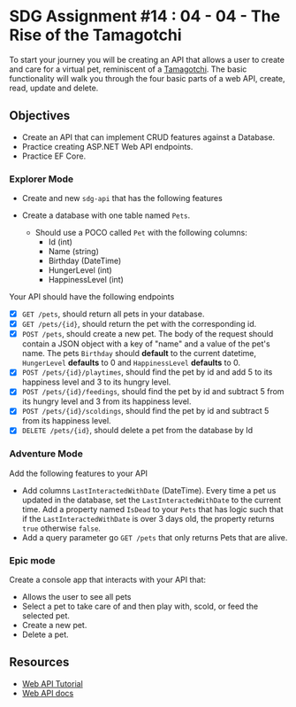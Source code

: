 # SDG Assignment #14 : 04  - 04 - The Rise of the Tamagotchi

To start your journey you will be creating an API that allows a user to create and care for a virtual pet, reminiscent of a [Tamagotchi](https://en.wikipedia.org/wiki/Tamagotchi). The basic functionality will walk you through the four basic parts of a web API, create, read, update and delete.

## Objectives

- Create an API that can implement CRUD features against a Database.
- Practice creating ASP.NET Web API endpoints.
- Practice EF Core.

### Explorer Mode

- Create and new `sdg-api` that has the following features

- Create a database with one table named `Pets`.
  - Should use a POCO called `Pet` with the following columns:
    - Id (int)
    - Name (string)
    - Birthday (DateTime)
    - HungerLevel (int)
    - HappinessLevel (int)

Your API should have the following endpoints

- [x] `GET /pets`, should return all pets in your database.
- [x] `GET /pets/{id}`, should return the pet with the corresponding id.
- [x] `POST /pets`, should create a new pet. The body of the request should contain a JSON object with a key of "name" and a value of the pet's name. The pets `Birthday` should **default** to the current datetime, `HungerLevel` **defaults** to 0 and `HappinessLevel` **defaults** to 0.
- [x] `POST /pets/{id}/playtimes`, should find the pet by id and add 5 to its happiness level and 3 to its hungry level.
- [x] `POST /pets/{id}/feedings`, should find the pet by id and subtract 5 from its hungry level and 3 from its happiness level.
- [x] `POST /pets/{id}/scoldings`, should find the pet by id and subtract 5 from its happiness level.
- [x] `DELETE /pets/{id}`, should delete a pet from the database by Id

### Adventure Mode

Add the following features to your API

- Add columns `LastInteractedWithDate` (DateTime). Every time a pet us updated in the database, set the `LastInteractedWithDate` to the current time. Add a property named `IsDead` to your `Pets` that has logic such that if the `LastInteractedWithDate` is over 3 days old, the property returns `true` otherwise `false`.
- Add a query parameter go `GET /pets` that only returns Pets that are alive.

### Epic mode

Create a console app that interacts with your API that:

- Allows the user to see all pets
- Select a pet to take care of and then play with, scold, or feed the selected pet.
- Create a new pet.
- Delete a pet.

## Resources

- [Web API Tutorial](https://docs.microsoft.com/en-us/aspnet/core/tutorials/first-web-api?view=aspnetcore-3.1)
- [Web API docs](https://dotnet.microsoft.com/apps/aspnets)
